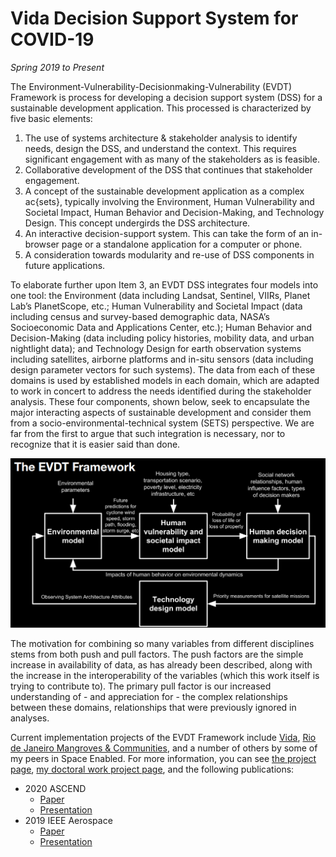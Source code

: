 # Vida Decision Support System for COVID-19

*Spring 2019 to Present*

The Environment-Vulnerability-Decisionmaking-Vulnerability (EVDT) Framework is process for developing a decision support system (DSS) for a sustainable development application. This processed is characterized by five basic elements:

1. The use of systems architecture & stakeholder analysis to identify needs, design the DSS, and understand the context. This requires significant engagement with as many of the stakeholders as is feasible.
2. Collaborative development of the DSS that continues that stakeholder engagement.
3. A concept of the sustainable development application as a complex ac{sets}, typically involving the Environment, Human Vulnerability and Societal Impact, Human Behavior and Decision-Making, and Technology Design. This concept undergirds the DSS architecture.
4. An interactive decision-support system. This can take the form of an in-browser page or a standalone application for a computer or phone.
5. A consideration towards modularity and re-use of DSS components in future applications.

To elaborate further upon Item 3, an EVDT DSS integrates four models into one tool: the Environment (data including Landsat, Sentinel, VIIRs, Planet Lab’s PlanetScope, etc.; Human Vulnerability and Societal Impact (data including census and survey-based demographic data, NASA’s Socioeconomic Data and Applications Center, etc.); Human Behavior and Decision-Making (data including policy histories, mobility data, and urban nightlight data); and Technology Design for earth observation systems including satellites, airborne platforms and in-situ sensors (data including design parameter vectors for such systems). The data from each of these domains is used by established models in each domain, which are adapted to work in concert to address the needs identified during the stakeholder analysis. These four components, shown below, seek to encapsulate the major interacting aspects of sustainable development and consider them from a socio-environmental-technical system (SETS) perspective. We are far from the first to argue that such integration is necessary, nor to recognize that it is easier said than done.

<img style="float: center;" width=800 src="/docs/assets/evdt/evdt.png">

The motivation for combining so many variables from different disciplines stems from both push and pull factors. The push factors are the simple increase in availability of data, as has already been described, along with the increase in the interoperability of the variables (which this work itself is trying to contribute to). The primary pull factor is our increased understanding of - and appreciation for - the complex relationships between these domains, relationships that were previously ignored in analyses.

Current implementation projects of the EVDT Framework include [Vida](vida.md), [Rio de Janeiro Mangroves & Communities](rio_mangroves.md), and a number of others by some of my peers in Space Enabled. For more information, you can see [the project page](https://www.media.mit.edu/projects/vida-decision-support-system/overview/), [my doctoral work project page](doctoral_process.md), and the following publications:

- 2020 ASCEND
  - [Paper](/docs/assets/vida/AIAA_ASCEND_2020_Paper.pdf)
  - [Presentation](/docs/assets/vida/ASCEND_Presentation.pdf)
- 2019 IEEE Aerospace
  - [Paper](/docs/assets/vida/2019_IEEE_Aerospace.pdf)
  - [Presentation](/docs/assets/vida/IEEEAerospacePresentation.pdf)
